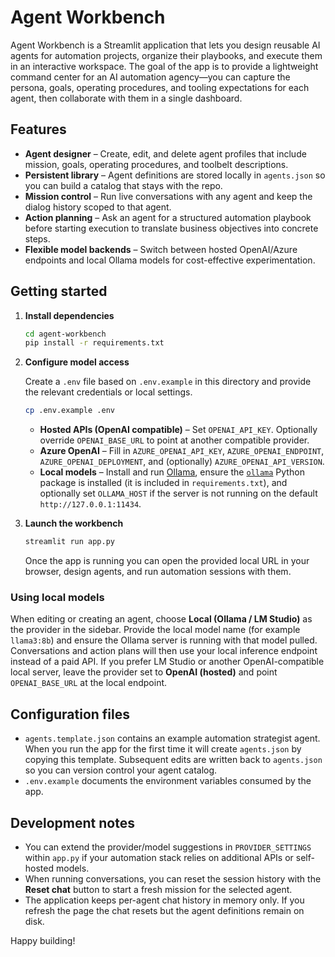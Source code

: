 # Agent Workbench

Agent Workbench is a Streamlit application that lets you design reusable AI agents for automation
projects, organize their playbooks, and execute them in an interactive workspace. The goal of the
app is to provide a lightweight command center for an AI automation agency—you can capture the
persona, goals, operating procedures, and tooling expectations for each agent, then collaborate with
them in a single dashboard.

## Features

- **Agent designer** – Create, edit, and delete agent profiles that include mission, goals,
  operating procedures, and toolbelt descriptions.
- **Persistent library** – Agent definitions are stored locally in `agents.json` so you can build a
  catalog that stays with the repo.
- **Mission control** – Run live conversations with any agent and keep the dialog history scoped to
  that agent.
- **Action planning** – Ask an agent for a structured automation playbook before starting execution
  to translate business objectives into concrete steps.
- **Flexible model backends** – Switch between hosted OpenAI/Azure endpoints and local Ollama
  models for cost-effective experimentation.

## Getting started

1. **Install dependencies**

   ```bash
   cd agent-workbench
   pip install -r requirements.txt
   ```

2. **Configure model access**

   Create a `.env` file based on `.env.example` in this directory and provide the relevant
   credentials or local settings.

   ```bash
   cp .env.example .env
   ```

   - **Hosted APIs (OpenAI compatible)** – Set `OPENAI_API_KEY`. Optionally override
     `OPENAI_BASE_URL` to point at another compatible provider.
   - **Azure OpenAI** – Fill in `AZURE_OPENAI_API_KEY`, `AZURE_OPENAI_ENDPOINT`,
     `AZURE_OPENAI_DEPLOYMENT`, and (optionally) `AZURE_OPENAI_API_VERSION`.
   - **Local models** – Install and run [Ollama](https://ollama.com), ensure the
     [`ollama`](https://pypi.org/project/ollama/) Python package is installed (it is included in
     `requirements.txt`), and optionally set `OLLAMA_HOST` if the server is not running on the
     default `http://127.0.0.1:11434`.

3. **Launch the workbench**

   ```bash
   streamlit run app.py
   ```

   Once the app is running you can open the provided local URL in your browser, design agents, and
   run automation sessions with them.

### Using local models

When editing or creating an agent, choose **Local (Ollama / LM Studio)** as the provider in the
sidebar. Provide the local model name (for example `llama3:8b`) and ensure the Ollama server is
running with that model pulled. Conversations and action plans will then use your local inference
endpoint instead of a paid API. If you prefer LM Studio or another OpenAI-compatible local server,
leave the provider set to **OpenAI (hosted)** and point `OPENAI_BASE_URL` at the local endpoint.

## Configuration files

- `agents.template.json` contains an example automation strategist agent. When you run the app for
  the first time it will create `agents.json` by copying this template. Subsequent edits are written
  back to `agents.json` so you can version control your agent catalog.
- `.env.example` documents the environment variables consumed by the app.

## Development notes

- You can extend the provider/model suggestions in `PROVIDER_SETTINGS` within `app.py` if your
  automation stack relies on additional APIs or self-hosted models.
- When running conversations, you can reset the session history with the **Reset chat** button to
  start a fresh mission for the selected agent.
- The application keeps per-agent chat history in memory only. If you refresh the page the chat
  resets but the agent definitions remain on disk.

Happy building!
